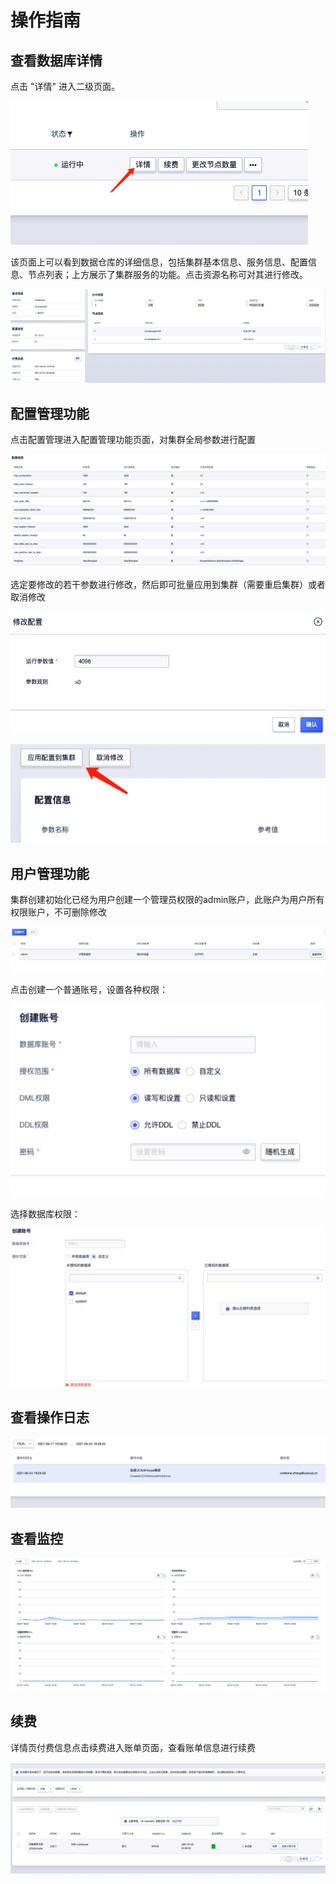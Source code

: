 # 操作指南

## 查看数据库详情

点击 "详情" 进入二级页面。

![image](images/operation1.png)

该页面上可以看到数据仓库的详细信息，包括集群基本信息、服务信息、配置信息、节点列表；上方展示了集群服务的功能。点击资源名称可对其进行修改。

![image](images/operation2.png)

## 配置管理功能

点击配置管理进入配置管理功能页面，对集群全局参数进行配置

![image](images/operation5.png)

选定要修改的若干参数进行修改，然后即可批量应用到集群（需要重启集群）或者取消修改

![image](images/operation6.png)

![image](images/operation7.png)

## 用户管理功能

集群创建初始化已经为用户创建一个管理员权限的admin账户，此账户为用户所有权限账户，不可删除修改

![image](images/user1.png)

点击创建一个普通账号，设置各种权限：

![image](images/user2.png)

选择数据库权限：

![image](images/user3.png)


## 查看操作日志

![image](images/operation3.png)

## 查看监控

![image](images/operation4.png)

## 续费

详情页付费信息点击续费进入账单页面，查看账单信息进行续费

![image](images/operation8.png)
